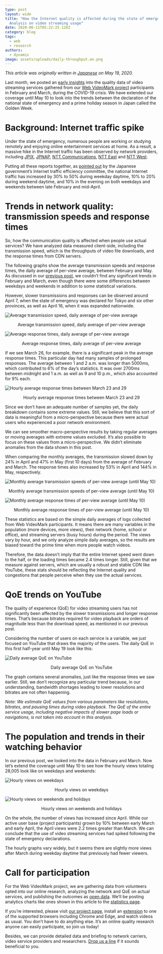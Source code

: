 ```yaml
---
type: post
layout: wide
title: "How the Internet quality is affected during the state of emergency:
  Analysis on video streaming usage"
date: 2020-06-11T05:22:25.126Z
category: blog
tags:
  - web
  - research
authors:
  - dynamis
image: assets/uploads/daily-throughput.en.png
---
```

*This article was originally written in [Japanese](https://www.webdino.org/updates/blog/202005190116/) on May 19, 2020.*

Last month, we posted an [early insights](https://www.webdino.org/updates/blog/202006110518/) into the quality data of video streaming services gathered from our [Web VideoMark project](http://vm.webdino.org/) participants in February and March, during the COVID-19 crisis. We have extended our coverage until May 10 to look into the trends between the declaration of the national state of emergency and a prime holiday season in Japan called the Golden Week.

# Background: Internet traffic spike

Under the state of emergency, numerous people are working or studying remotely and enjoying online entertainment services at home. As a result, a massive hike in the Internet traffic has been observed by network providers, including [JPIX](https://www.jpix.ad.jp/jp/technical_traffic.php), [JPNAP](https://www.jpnap.net/), [NTT Communications](https://www.ntt.com/about-us/covid-19/traffic/), [NTT East](https://www.ntt-east.co.jp/aboutus/COVID-19.html#traffic) and [NTT West](https://www.ntt.co.jp/topics/important/covid19_west.html).

Putting all these reports together, as [pointed out](https://www.soumu.go.jp/menu_seisaku/ictseisaku/conect/) by the Japanese government’s Internet traffic efficiency committee, the national Internet traffic has increased by 30% to 50% during weekday daytime, 10% to 20% during weekend daytime, and 10% in the evening on both weekdays and weekends between late February and mid-April.

# Trends in network quality: transmission speeds and response times

So, how the communication quality is affected when people use actual services? We have analyzed data measured client-side, including the transmission speed, which is the throughputs of video file downloads, and the response times from CDN servers.

The following graphs show the average transmission speeds and response times, the daily average of per-view average, between February and May. As discussed in our [previous post](https://www.webdino.org/updates/blog/202006110535/), we couldn’t find any significant trends in February and March, even though there were some differences between weekdays and weekends in addition to some statistical variations.

However, slower transmissions and responses can be observed around April 7, when the state of emergency was declared for Tokyo and six other provinces, as well as April 16, when it was expanded nationwide.

![Average transmission speed, daily average of per-view average](assets/uploads/daily-throughput.en.png)

<div class=caption>Average transmission speed, daily average of per-view average</div>

![Average response times, daily average of per-view average](assets/uploads/daily-rtt.en.png)

<div class=caption>Average response times, daily average of per-view average</div>

If we see March 26, for example, there is a significant peak in the average response times. This particular day had many samples of prolonged responses. The average between 1 and 2 a.m. was longer than 5000ms, which contributed to 6% of the day’s statistics. It was over 2700ms between midnight and 1 a.m. as well as 9 and 10 p.m., which also accounted for 9% each.

![Hourly average response times between March 23 and 29](assets/uploads/mar26-hourly-rtt.en.png)

<div class=caption>Hourly average response times between March 23 and 29</div>

Since we don’t have an adequate number of samples yet, the daily breakdown contains some extreme values. Still, we believe that this sort of data is meaningful from a micro-perspective because there were actual users who experienced a poor network environment.

We can see smoother macro-perspective results by taking regular averages or moving averages with extreme values excluded. It’s also possible to focus on these values from a micro-perspective. We didn’t eliminate anomalies from the data shown in this post.

When comparing the monthly averages, the transmission slowed down by 24% in April and 47% in May (first 10 days) from the average of February and March. The response times also increased by 53% in April and 144% in May, respectively.

![Monthly average transmission speeds of per-view average (until May 10)](assets/uploads/monthly-throughput.en.png)

<div class=caption>Monthly average transmission speeds of per-view average (until May 10)</div>

![Monthly average response times of per-view average (until May 10)](assets/uploads/monthly-rtt.en.png)

<div class=caption>Monthly average response times of per-view average (until May 10)</div>

These statistics are based on the simple daily averages of logs collected from Web VideoMark participants. It means there are many variables in the population (more devices, more views), their network (home, school or office), and streaming servers (busy hours) during the period. The views vary by hour, and we only analyze simple daily averages, so the results are biased toward the prime time when more people watch videos.

Therefore, the data doesn’t imply that the entire Internet speed went down to the half, or the loading times became 2.4 times longer. Still, given that we measure against servers, which are usually a robust and stable CDN like YouTube, these stats should be reflecting the Internet quality and congestions that people perceive when they use the actual services.

# QoE trends on YouTube

The quality of experience (QoE) for video streaming users has not significantly been affected by the slower transmissions and longer response times. That’s because bitrates required for video playback are orders of magnitude less than the download speed, as mentioned in our previous post.

Considering the number of users on each service is a variable, we just focused on YouTube that draws the majority of the users. The daily QoE in this first half-year until May 19 look like this:

![Daily average QoE on YouTube](assets/uploads/youtube-qoe.en.png)

<div class=caption>Daily average QoE on YouTube</div>

The graph contains several anomalies, just like the response times we saw earlier. Still, we don’t recognize any particular trend because, in our understanding, bandwidth shortages leading to lower resolutions and bitrates are not often happening.

*Note: We estimate QoE values from various parameters like resolutions, bitrates, and pausing times during video playback. The QoE of the entire service usage, including negative impacts of slower page loads or navigations, is not taken into account in this analysis.*

# The population and trends in their watching behavior

In our previous post, we looked into the data in February and March. Now let’s extend the coverage until May 10 to see how the hourly views totaling 28,005 look like on weekdays and weekends:

![Hourly views on weekdays](assets/uploads/viewing-weekdays.en.png)

<div class=caption>Hourly views on weekdays</div>

![Hourly views on weekends and holidays](assets/uploads/viewing-holidays.en.png)

<div class=caption>Hourly views on weekends and holidays</div>

On the whole, the number of views has increased since April. While our active user base (project participants) grown by 10% between early March and early April, the April views were 2.2 times greater than March. We can conclude that the use of video streaming services had spiked following the state of emergency declarations.

The hourly graphs vary widely, but it seems there are slightly more views after March during weekday daytime that previously had fewer viewers.

# Call for participation

For the Web VideoMark project, we are gathering data from volunteers opted into our online research, analyzing the network and QoE on actual services, and publishing the outcomes as [open data](https://vm.webdino.org/opendata). We’ll be posting analytics charts like ones shown in this article to the [statistics page](https://vm.webdino.org/stats).

If you’re interested, please visit [our project page](http://vm.webdino.org/), install an [extension](https://vm.webdino.org/chromeextension) to one of the supported browsers including Chrome and Edge, and watch videos as usual. You don’t have to do anything else. It’s an online quality research anyone can easily participate, so join us today!

Besides, we can provide detailed data and briefing to network carriers, video service providers and researchers. [Drop us a line](https://www.webdino.org/contact/) if it sounds beneficial to you.

<style>
.caption {
  text-align: center;
}
.note {
  font-size: 80%;
  padding-left: 2rem;
}
</style>